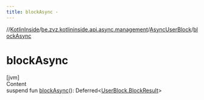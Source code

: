 ```yaml
---
title: blockAsync -
---
```

//[KotlinInside](../../index.md)/[be.zvz.kotlininside.api.async.management](../index.md)/[AsyncUserBlock](index.md)/[blockAsync](block-async.md)



# blockAsync  
[jvm]  
Content  
suspend fun [blockAsync](block-async.md)(): Deferred<[UserBlock.BlockResult](../../be.zvz.kotlininside.api.management/-user-block/-block-result/index.md)>  



